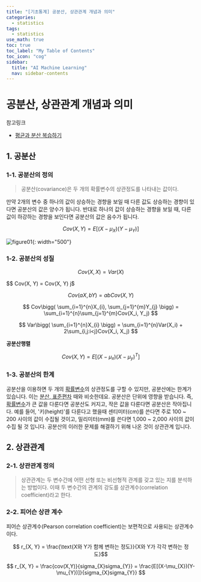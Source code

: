 ```yaml
---
title: "[기초통계] 공분산, 상관관계 개념과 의미" 
categories:
  - statistics
tags:
  - statistics
use_math: true
toc: true
toc_label: "My Table of Contents"
toc_icon: "cog"
sidebar:
  title: "AI Machine Learning"
  nav: sidebar-contents
---
```


# 공분산, 상관관계 개념과 의미

참고링크
* [평균과 분산 복습하기](https://losskatsu.github.io/statistics/mean-vairance/)

## 1. 공분산

### 1-1. 공분산의 정의 

> 공분산(covariance)은 두 개의 확률변수의 상관정도를 나타내는 값이다. 

만약 2개의 변수 중 하나의 값이 상승하는 경향을 보일 때 다른 값도 상승하는 경향이 있다면 공분산의 값은 양수가 됩니다. 
반대로 하나의 값이 상승하는 경향을 보일 때, 다른 값이 하강하는 경향을 보인다면 공분산의 값은 음수가 됩니다.

$$ Cov(X,Y) = E[(X-\mu_{X})(Y-\mu_{Y})] $$

![figure01](){: width="500"}

### 1-2. 공분산의 성질

$$ Cov(X, X) = Var(X) $$ 

$$ Cov(X, Y) = Cov(X, Y) j$ 

$$ Cov(aX, bY) = abCov(X, Y) $$ 

$$ Cov\bigg( \sum_{i=1}^{n}X_{i}, \sum_{j=1}^{m}Y_{j} \bigg) = \sum_{i=1}^{n}\sum_{j=1}^{m}Cov(X_i, Y_j) $$ 

$$ Var\bigg( \sum_{i=1}^{n}X_{i} \bigg) = \sum_{i=1}^{n}Var(X_i) + 2\sum_{i,j:i<j}Cov(X_i, X_j) $$

**공분산행렬**

$$ Cov(X, Y) = E[(X-\mu_{x})(X-\mu_{y})^{T}] $$

### 1-3. 공분산의 한계

공분산을 이용하면 두 개의 [확률변수](https://losskatsu.github.io/statistics/random-variable/)의 상관정도를 구할 수 있지만, 
공분산에는 한계가 있습니다. 이는 [분산, 표준편차](https://losskatsu.github.io/statistics/mean-vairance/) 때와 비슷한데요. 
공분산은 단위에 영향을 받습니다. 
즉, [확률변수](https://losskatsu.github.io/statistics/random-variable/)가 큰 값을 다룬다면 공분산도 커지고, 
작은 값을 다룬다면 공분산은 작아집니다. 
예를 들어, '키(height)'를 다룬다고 했을때 센티미터(cm)를 쓴다면 주로 100 ~ 200 사이의 값이 수집될 것이고, 
밀리미터(mm)를 쓴다면 1,000 ~ 2,000 사이의 값이 수집 될 것 입니다. 
공분산의 이러한 문제를 해결하기 위해 나온 것이 상관관계 입니다.

## 2. 상관관계

### 2-1. 상관관계 정의

> 상관관계는 두 변수간에 어떤 선형 또는 비선형적 관계를 갖고 있는 지를 분석하는 방법이다. 이때 두 변수간의 관계의 강도를 상관계수(correlation coefficient)라고 한다. 

### 2-2. 피어슨 상관 계수

피어슨 상관계수(Pearson correlation coefficient)는 보편적으로 사용되는 상관계수이다. 

$$ r_{X, Y} = \frac{\text{X와 Y가 함께 변하는 정도}}{X와 Y가 각각 변하는 정도}$$ 

$$ r_{X, Y} = \frac{cov(X,Y)}{sigma_{X}sigma_{Y}} = \frac{E[(X-\mu_{X})(Y-\mu_{Y})]}{sigma_{X}sigma_{Y}} $$

